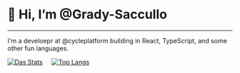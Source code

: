 # 👋 Hi, I’m @Grady-Saccullo

---

I'm a develoepr at @cycleplatform building in React, TypeScript, and some other fun languages.

[![Das Stats](https://github-readme-stats.vercel.app/api?username=Grady-Saccullo&show_icons=true&theme=dracula&hide_title=true)](https://github.com/Grady-Saccullo) &nbsp; &nbsp; [![Top Langs](https://github-readme-stats.vercel.app/api/top-langs/?username=Grady-Saccullo&layout=compact&theme=dracula)](https://github.com/Grady-Saccullo)
